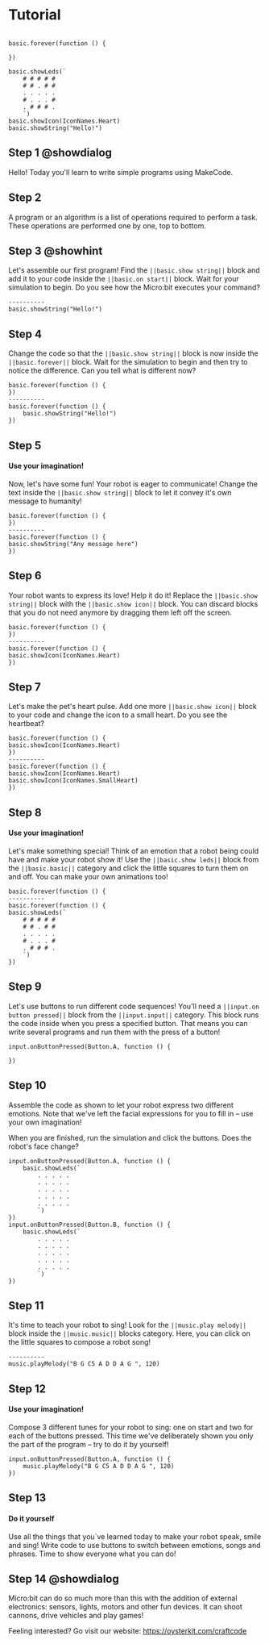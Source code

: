 # Tutorial
```template

basic.forever(function () {
	
})

```

```blocks
basic.showLeds(`
    # # # # #
    # # . # #
    . . . . .
    # . . . #
    . # # # .
    `)
basic.showIcon(IconNames.Heart)
basic.showString("Hello!")
```
## Step 1 @showdialog

Hello!
Today you'll learn to write simple programs using MakeCode. 

## Step 2
A program or an algorithm is a list of operations required to perform a task. These operations are performed one by one, top to bottom.

## Step 3 @showhint

Let's assemble our first program! Find the ``||basic.show string||`` block and add it to your code inside the ``||basic.on start||`` block. Wait for your simulation to begin. Do you see how the Micro:bit executes your command?

```diffblocks
----------
basic.showString("Hello!")
```

## Step 4

Change the code so that the ``||basic.show string||`` block is now inside the ``||basic.forever||`` block. Wait for the simulation to begin and then try to notice the difference. Can you tell what is different now?

```diffblocks
basic.forever(function () {
})
----------
basic.forever(function () {
    basic.showString("Hello!")
})
```


## Step 5
#### Use your imagination!

Now, let's have some fun! Your robot is eager to communicate! Change the text inside the ``||basic.show string||`` block to let it convey it's own message to humanity!

```diffblocks
basic.forever(function () {
})
----------
basic.forever(function () {
basic.showString("Any message here")
})
```

## Step 6
Your robot wants to express its love! Help it do it! Replace the ``||basic.show string||`` block with the ``||basic.show icon||`` block. You can discard blocks that you do not need anymore by dragging them left off the screen.

```diffblocks
basic.forever(function () {
})
----------
basic.forever(function () {
basic.showIcon(IconNames.Heart)
})
```

## Step 7

Let's make the pet's heart pulse. Add one more ``||basic.show icon||`` block to your code and change the icon to a small heart. Do you see the heartbeat?

```diffblocks
basic.forever(function () {
basic.showIcon(IconNames.Heart)
})
----------
basic.forever(function () {
basic.showIcon(IconNames.Heart)
basic.showIcon(IconNames.SmallHeart)
})
```

## Step 8
#### Use your imagination!
Let's make something special! Think of an emotion that a robot being could have and make your robot show it! Use the ``||basic.show leds||`` block from the ``||basic.basic||`` category and click the little squares to turn them on and off. You can make your own animations too!

```diffblocks
basic.forever(function () {
----------
basic.forever(function () {
basic.showLeds(`
    # # # # #
    # # . # #
    . . . . .
    # . . . #
    . # # # .
    `)
})
```
## Step 9
Let's use buttons to run different code sequences! You'll need a ``||input.on button pressed||`` block from the ``||input.input||`` category. This block runs the code inside when you press a specified button. That means you can write several programs and run them with the press of a button!
```block
input.onButtonPressed(Button.A, function () {
	
})
```

## Step 10
Assemble the code as shown to let your robot express two different emotions. Note that we've left the facial expressions for you to fill in – use your own imagination!

When you are finished, run the simulation and click the buttons. Does the robot's face change?

```block
input.onButtonPressed(Button.A, function () {
    basic.showLeds(`
        . . . . .
        . . . . .
        . . . . .
        . . . . .
        . . . . .
        `)
})
input.onButtonPressed(Button.B, function () {
    basic.showLeds(`
        . . . . .
        . . . . .
        . . . . .
        . . . . .
        . . . . .
        `)
})
```
## Step 11
It's time to teach your robot to sing! Look for the ``||music.play melody||`` block inside the ``||music.music||`` blocks category. Here, you can click on the little squares to compose a robot song!

```diffblocks
----------
music.playMelody("B G C5 A D D A G ", 120)
```

## Step 12
#### Use your imagination!
Compose 3 different tunes for your robot to sing: one on start and two for each of the buttons pressed. This time we've deliberately shown you only the part of the program – try to do it by yourself!

```block
input.onButtonPressed(Button.A, function () {
    music.playMelody("B G C5 A D D A G ", 120)
})
```

## Step 13
#### Do it yourself
Use all the things that you`ve learned today to make your robot speak, smile and sing! Write code to use buttons to switch between emotions, songs and phrases. Time to show everyone what you can do!

## Step 14 @showdialog
Micro:bit can do so much more than this with the addition of external electronics: sensors, lights, motors and other fun devices. It can shoot cannons, drive vehicles and play games! 

Feeling interested? Go visit our website:	https://oysterkit.com/craftcode 
